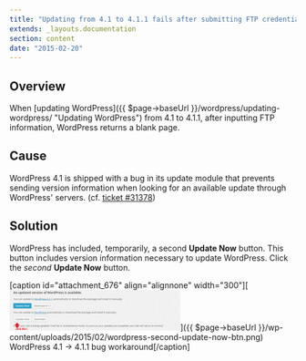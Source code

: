 ```yaml
---
title: "Updating from 4.1 to 4.1.1 fails after submitting FTP credentials - returns blank page"
extends: _layouts.documentation
section: content
date: "2015-02-20"
---
```


## Overview

When [updating WordPress]({{ $page->baseUrl }}/wordpress/updating-wordpress/ "Updating WordPress") from 4.1 to 4.1.1, after inputting FTP information, WordPress returns a blank page.

## Cause

WordPress 4.1 is shipped with a bug in its update module that prevents sending version information when looking for an available update through WordPress' servers. (cf. [ticket #31378](https://core.trac.wordpress.org/ticket/31378))

## Solution

WordPress has included, temporarily, a second **Update Now** button. This button includes version information necessary to update WordPress. Click the _second_ **Update Now** button.

\[caption id="attachment\_676" align="alignnone" width="300"\][![WordPress 4.1 -> 4.1.1 bug workaround](images/wordpress-second-update-now-btn-300x71.png)]({{ $page->baseUrl }}/wp-content/uploads/2015/02/wordpress-second-update-now-btn.png) WordPress 4.1 -> 4.1.1 bug workaround\[/caption\]
